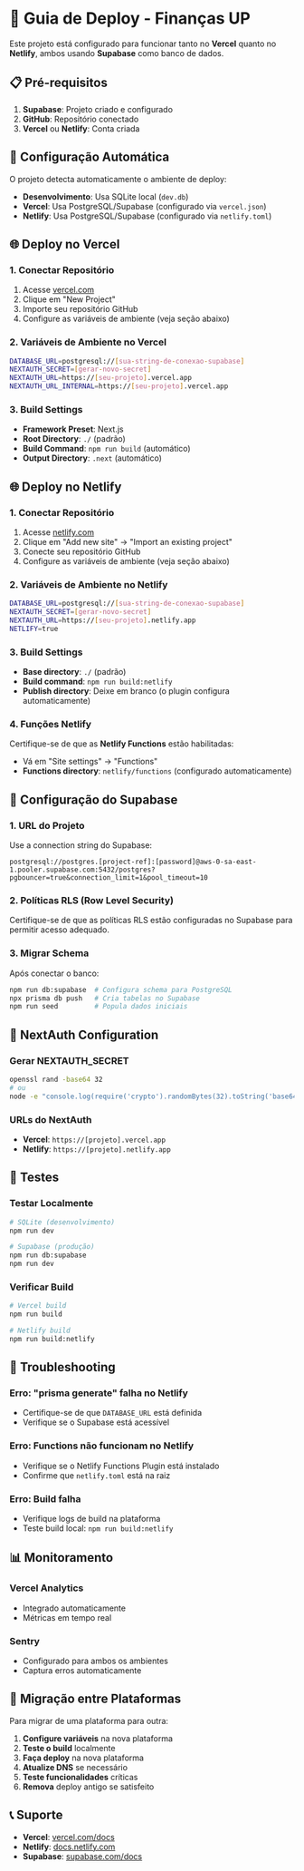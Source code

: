 # 🚀 Guia de Deploy - Finanças UP

Este projeto está configurado para funcionar tanto no **Vercel** quanto no **Netlify**, ambos usando **Supabase** como banco de dados.

## 📋 Pré-requisitos

1. **Supabase**: Projeto criado e configurado
2. **GitHub**: Repositório conectado
3. **Vercel** ou **Netlify**: Conta criada

## 🔧 Configuração Automática

O projeto detecta automaticamente o ambiente de deploy:

- **Desenvolvimento**: Usa SQLite local (`dev.db`)
- **Vercel**: Usa PostgreSQL/Supabase (configurado via `vercel.json`)
- **Netlify**: Usa PostgreSQL/Supabase (configurado via `netlify.toml`)

## 🌐 Deploy no Vercel

### 1. Conectar Repositório
1. Acesse [vercel.com](https://vercel.com)
2. Clique em "New Project"
3. Importe seu repositório GitHub
4. Configure as variáveis de ambiente (veja seção abaixo)

### 2. Variáveis de Ambiente no Vercel
```bash
DATABASE_URL=postgresql://[sua-string-de-conexao-supabase]
NEXTAUTH_SECRET=[gerar-novo-secret]
NEXTAUTH_URL=https://[seu-projeto].vercel.app
NEXTAUTH_URL_INTERNAL=https://[seu-projeto].vercel.app
```

### 3. Build Settings
- **Framework Preset**: Next.js
- **Root Directory**: `./` (padrão)
- **Build Command**: `npm run build` (automático)
- **Output Directory**: `.next` (automático)

## 🌐 Deploy no Netlify

### 1. Conectar Repositório
1. Acesse [netlify.com](https://netlify.com)
2. Clique em "Add new site" → "Import an existing project"
3. Conecte seu repositório GitHub
4. Configure as variáveis de ambiente (veja seção abaixo)

### 2. Variáveis de Ambiente no Netlify
```bash
DATABASE_URL=postgresql://[sua-string-de-conexao-supabase]
NEXTAUTH_SECRET=[gerar-novo-secret]
NEXTAUTH_URL=https://[seu-projeto].netlify.app
NETLIFY=true
```

### 3. Build Settings
- **Base directory**: `./` (padrão)
- **Build command**: `npm run build:netlify`
- **Publish directory**: Deixe em branco (o plugin configura automaticamente)

### 4. Funções Netlify
Certifique-se de que as **Netlify Functions** estão habilitadas:
- Vá em "Site settings" → "Functions"
- **Functions directory**: `netlify/functions` (configurado automaticamente)

## 🔑 Configuração do Supabase

### 1. URL do Projeto
Use a connection string do Supabase:
```
postgresql://postgres.[project-ref]:[password]@aws-0-sa-east-1.pooler.supabase.com:5432/postgres?pgbouncer=true&connection_limit=1&pool_timeout=10
```

### 2. Políticas RLS (Row Level Security)
Certifique-se de que as políticas RLS estão configuradas no Supabase para permitir acesso adequado.

### 3. Migrar Schema
Após conectar o banco:
```bash
npm run db:supabase  # Configura schema para PostgreSQL
npx prisma db push   # Cria tabelas no Supabase
npm run seed         # Popula dados iniciais
```

## 🔐 NextAuth Configuration

### Gerar NEXTAUTH_SECRET
```bash
openssl rand -base64 32
# ou
node -e "console.log(require('crypto').randomBytes(32).toString('base64'))"
```

### URLs do NextAuth
- **Vercel**: `https://[projeto].vercel.app`
- **Netlify**: `https://[projeto].netlify.app`

## 🧪 Testes

### Testar Localmente
```bash
# SQLite (desenvolvimento)
npm run dev

# Supabase (produção)
npm run db:supabase
npm run dev
```

### Verificar Build
```bash
# Vercel build
npm run build

# Netlify build
npm run build:netlify
```

## 🚨 Troubleshooting

### Erro: "prisma generate" falha no Netlify
- Certifique-se de que `DATABASE_URL` está definida
- Verifique se o Supabase está acessível

### Erro: Functions não funcionam no Netlify
- Verifique se o Netlify Functions Plugin está instalado
- Confirme que `netlify.toml` está na raiz

### Erro: Build falha
- Verifique logs de build na plataforma
- Teste build local: `npm run build:netlify`

## 📊 Monitoramento

### Vercel Analytics
- Integrado automaticamente
- Métricas em tempo real

### Sentry
- Configurado para ambos os ambientes
- Captura erros automaticamente

## 🔄 Migração entre Plataformas

Para migrar de uma plataforma para outra:

1. **Configure variáveis** na nova plataforma
2. **Teste o build** localmente
3. **Faça deploy** na nova plataforma
4. **Atualize DNS** se necessário
5. **Teste funcionalidades** críticas
6. **Remova** deploy antigo se satisfeito

## 📞 Suporte

- **Vercel**: [vercel.com/docs](https://vercel.com/docs)
- **Netlify**: [docs.netlify.com](https://docs.netlify.com)
- **Supabase**: [supabase.com/docs](https://supabase.com/docs)
